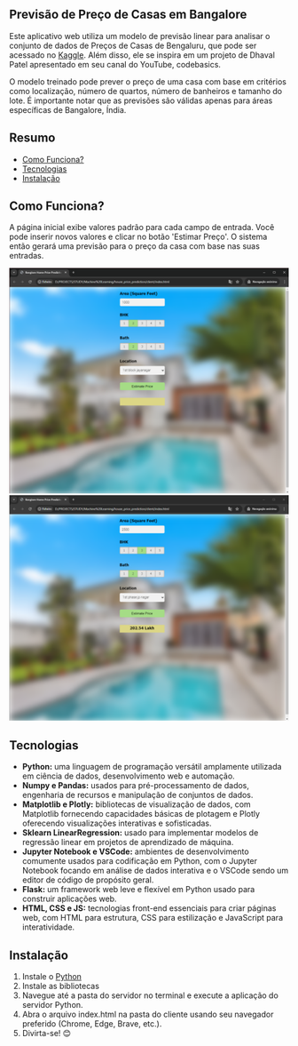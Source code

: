 ## Previsão de Preço de Casas em Bangalore

Este aplicativo web utiliza um modelo de previsão linear para analisar o conjunto de dados de Preços de Casas de Bengaluru, que pode ser acessado no [Kaggle](https://www.kaggle.com/datasets/amitabhajoy/bengaluru-house-price-data). Além disso, ele se inspira em um projeto de Dhaval Patel apresentado em seu canal do YouTube, codebasics.

O modelo treinado pode prever o preço de uma casa com base em critérios como localização, número de quartos, número de banheiros e tamanho do lote. É importante notar que as previsões são válidas apenas para áreas específicas de Bangalore, Índia.

## Resumo

- [Como Funciona?](#como-funciona)
- [Tecnologias](#tecnologias)
- [Instalação](#instalação)

## Como Funciona?

A página inicial exibe valores padrão para cada campo de entrada. Você pode inserir novos valores e clicar no botão 'Estimar Preço'. O sistema então gerará uma previsão para o preço da casa com base nas suas entradas.

![Página Inicial](/assets/home_page.png)
![Página Inicial com Previsão](/assets/home_page_prediction.png)

## Tecnologias

* **Python:** uma linguagem de programação versátil amplamente utilizada em ciência de dados, desenvolvimento web e automação.
* **Numpy e Pandas:** usados para pré-processamento de dados, engenharia de recursos e manipulação de conjuntos de dados.
* **Matplotlib e Plotly:** bibliotecas de visualização de dados, com Matplotlib fornecendo capacidades básicas de plotagem e Plotly oferecendo visualizações interativas e sofisticadas.
* **Sklearn LinearRegression:** usado para implementar modelos de regressão linear em projetos de aprendizado de máquina.
* **Jupyter Notebook e VSCode:** ambientes de desenvolvimento comumente usados para codificação em Python, com o Jupyter Notebook focando em análise de dados interativa e o VSCode sendo um editor de código de propósito geral.
* **Flask:** um framework web leve e flexível em Python usado para construir aplicações web.
* **HTML, CSS e JS:** tecnologias front-end essenciais para criar páginas web, com HTML para estrutura, CSS para estilização e JavaScript para interatividade.

## Instalação

1. Instale o [Python](https://www.python.org/)
2. Instale as bibliotecas
3. Navegue até a pasta do servidor no terminal e execute a aplicação do servidor Python.
4. Abra o arquivo index.html na pasta do cliente usando seu navegador preferido (Chrome, Edge, Brave, etc.).
5. Divirta-se! 😊

